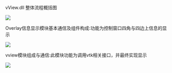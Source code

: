  

vView.dll 整体流程概括图

![](file:///C:\Users\steven\AppData\Local\Temp\ksohtml30600\wps1.png)

Overlay信息显示模块基本通信及组件构成:功能为控制窗口四角与四边上信息的显示

![](file:///C:\Users\steven\AppData\Local\Temp\ksohtml30600\wps2.png)

vview模块组成与通信:此模块功能为调用vtk相关接口，并最终实现显示

![](file:///C:\Users\steven\AppData\Local\Temp\ksohtml30600\wps3.png)